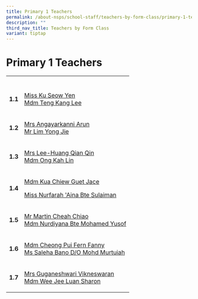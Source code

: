 ```yaml
---
title: Primary 1 Teachers
permalink: /about-nsps/school-staff/teachers-by-form-class/primary-1-teachers/
description: ""
third_nav_title: Teachers by Form Class
variant: tiptap
---
```

<h1>Primary 1 Teachers</h1>
<table style="minWidth: 50px">
<colgroup>
<col>
<col>
</colgroup>
<tbody>
<tr>
<th rowspan="1" colspan="1">
<p></p>
</th>
<th rowspan="1" colspan="1">
<p></p>
</th>
</tr>
<tr>
<td rowspan="1" colspan="1">
<p><strong>1.1</strong>
</p>
</td>
<td rowspan="1" colspan="1">
<p><a href="mailto:ku_seow_yen@schools.gov.sg" rel="noopener noreferrer nofollow" target="_blank">Miss Ku Seow Yen</a>
<br><a href="mailto:teng_kang_lee@schools.gov.sg" rel="noopener noreferrer nofollow" target="_blank">Mdm Teng Kang Lee</a>
</p>
</td>
</tr>
<tr>
<td rowspan="1" colspan="1">
<p><strong>1.2</strong>
</p>
</td>
<td rowspan="1" colspan="1">
<p><a href="mailto:arun_angayarkanni@schools.gov.sg" rel="noopener noreferrer nofollow" target="_blank">Mrs Angayarkanni Arun</a>
<br><a href="mailto:lim_yong_jie@schools.gov.sg" rel="noopener noreferrer nofollow" target="_blank">Mr Lim Yong Jie</a>
</p>
</td>
</tr>
<tr>
<td rowspan="1" colspan="1">
<p><strong>1.3</strong>
</p>
</td>
<td rowspan="1" colspan="1">
<p><a href="mailto:huang_qian_qin@schools.gov.sg" rel="noopener noreferrer nofollow" target="_blank">Mrs Lee-Huang Qian Qin</a>
<br><a href="mailto:Ong_Kah_Lin@schools.gov.sg" rel="noopener noreferrer nofollow" target="_blank">Mdm Ong Kah Lin</a>
</p>
</td>
</tr>
<tr>
<td rowspan="1" colspan="1">
<p><strong>1.4</strong>
</p>
</td>
<td rowspan="1" colspan="1">
<p><a href="mailto:kua_chiew_guet@schools.gov.sg" rel="noopener noreferrer nofollow" target="_blank">Mdm Kua Chiew Guet Jace</a>
</p>
<p><a href="mailto:nurfarahaina_sulaiman@schools.gov.sg" rel="noopener noreferrer nofollow" target="_blank">Miss Nurfarah 'Aina Bte Sulaiman</a>
</p>
</td>
</tr>
<tr>
<td rowspan="1" colspan="1">
<p><strong>1.5</strong>
</p>
</td>
<td rowspan="1" colspan="1">
<p><a href="mailto:martin_cheah_chiao@schools.gov.sg" rel="noopener noreferrer nofollow" target="_blank">Mr Martin Cheah Chiao</a>
<br><a href="mailto:nurdiyana_mohamed_yusof@schools.gov.sg" rel="noopener noreferrer nofollow" target="_blank">Mdm Nurdiyana Bte Mohamed Yusof</a>
</p>
</td>
</tr>
<tr>
<td rowspan="1" colspan="1">
<p><strong>1.6</strong>
</p>
</td>
<td rowspan="1" colspan="1">
<p><a href="mailto:cheong_pui_fern@schools.gov.sg" rel="noopener noreferrer nofollow" target="_blank">Mdm Cheong Pui Fern Fanny</a>
<br><a href="mailto:saleha_bano_mohamed_murtujah@schools.gov.sg" rel="noopener noreferrer nofollow" target="_blank">Ms Saleha Bano D/O Mohd Murtuiah</a>
</p>
</td>
</tr>
<tr>
<td rowspan="1" colspan="1">
<p><strong>1.7</strong>
</p>
</td>
<td rowspan="1" colspan="1">
<p><a href="mailto:guganeshwari_tamil_selvam@schools.gov.sg" rel="noopener noreferrer nofollow" target="_blank">Mrs Guganeshwari Vikneswaran</a>
<br><a href="mailto:wee_jee_luan@schools.gov.sg" rel="noopener noreferrer nofollow" target="_blank">Mdm Wee Jee Luan Sharon</a>
</p>
</td>
</tr>
</tbody>
</table>
<p></p>